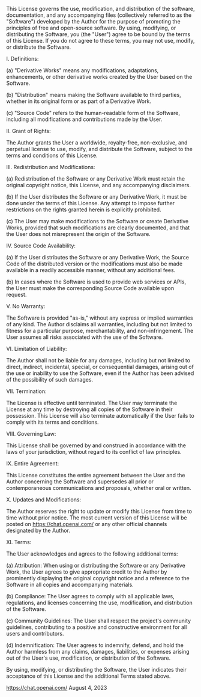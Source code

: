 This License governs the use, modification, and distribution of the software, documentation, and any accompanying files (collectively referred to as the "Software") developed by the Author for the purpose of promoting the principles of free and open-source software. By using, modifying, or distributing the Software, you (the "User") agree to be bound by the terms of this License. If you do not agree to these terms, you may not use, modify, or distribute the Software.

I. Definitions:

(a) "Derivative Works" means any modifications, adaptations, enhancements, or other derivative works created by the User based on the Software.

(b) "Distribution" means making the Software available to third parties, whether in its original form or as part of a Derivative Work.

(c) "Source Code" refers to the human-readable form of the Software, including all modifications and contributions made by the User.

II.  Grant of Rights:

The Author grants the User a worldwide, royalty-free, non-exclusive, and perpetual license to use, modify, and distribute the Software, subject to the terms and conditions of this License.

III.   Redistribution and Modifications:

(a) Redistribution of the Software or any Derivative Work must retain the original copyright notice, this License, and any accompanying disclaimers.

(b) If the User distributes the Software or any Derivative Work, it must be done under the terms of this License. Any attempt to impose further restrictions on the rights granted herein is explicitly prohibited.

(c) The User may make modifications to the Software or create Derivative Works, provided that such modifications are clearly documented, and that the User does not misrepresent the origin of the Software.

IV.  Source Code Availability:

(a) If the User distributes the Software or any Derivative Work, the Source Code of the distributed version or the modifications must also be made available in a readily accessible manner, without any additional fees.

(b) In cases where the Software is used to provide web services or APIs, the User must make the corresponding Source Code available upon request.

V.    No Warranty:

The Software is provided "as-is," without any express or implied warranties of any kind. The Author disclaims all warranties, including but not limited to fitness for a particular purpose, merchantability, and non-infringement. The User assumes all risks associated with the use of the Software.

VI.  Limitation of Liability:

The Author shall not be liable for any damages, including but not limited to direct, indirect, incidental, special, or consequential damages, arising out of the use or inability to use the Software, even if the Author has been advised of the possibility of such damages.

VII.  Termination:

The License is effective until terminated. The User may terminate the License at any time by destroying all copies of the Software in their possession. This License will also terminate automatically if the User fails to comply with its terms and conditions.

VIII.  Governing Law:

This License shall be governed by and construed in accordance with the laws of your jurisdiction, without regard to its conflict of law principles.

IX.  Entire Agreement:

This License constitutes the entire agreement between the User and the Author concerning the Software and supersedes all prior or contemporaneous communications and proposals, whether oral or written.

X.  Updates and Modifications:

The Author reserves the right to update or modify this License from time to time without prior notice. The most current version of this License will be posted on https://chat.openai.com/ or any other official channels designated by the Author.

XI. Terms:

The User acknowledges and agrees to the following additional terms:

(a) Attribution: When using or distributing the Software or any Derivative Work, the User agrees to give appropriate credit to the Author by prominently displaying the original copyright notice and a reference to the Software in all copies and accompanying materials.

(b) Compliance: The User agrees to comply with all applicable laws, regulations, and licenses concerning the use, modification, and distribution of the Software.

(c) Community Guidelines: The User shall respect the project's community guidelines, contributing to a positive and constructive environment for all users and contributors.

(d) Indemnification: The User agrees to indemnify, defend, and hold the Author harmless from any claims, damages, liabilities, or expenses arising out of the User's use, modification, or distribution of the Software.

By using, modifying, or distributing the Software, the User indicates their acceptance of this License and the additional Terms stated above.

https://chat.openai.com/
August 4, 2023

